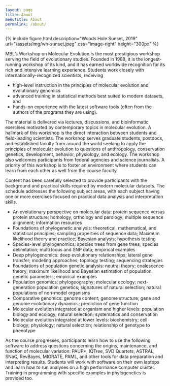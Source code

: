 ```yaml
---
layout: page
title: About
menutitle: About
permalink: /about/
---
```

{% include figure.html description="Woods Hole Sunset, 2019" url="/assets/img/wh-sunset.jpeg" css="image-right" height="300px" %}

MBL’s Workshop on Molecular Evolution is the most prestigious workshop serving the field of evolutionary studies. Founded in 1988, it is the longest-running workshop of its kind, and it has earned worldwide recognition for its rich and intensive learning experience. Students work closely with internationally-recognized scientists, receiving 
* high-level instruction in the principles of molecular evolution and evolutionary genomics
* advanced training in statistical methods best suited to modern datasets, and 
* hands-on experience with the latest software tools (often from the authors of the programs they are using).

The material is delivered via lectures, discussions, and bioinformatic exercises motivated by contemporary topics in molecular evolution. A hallmark of this workshop is the direct interaction between students and field-leading scientists. The workshop serves graduate students, postdocs, and established faculty from around the world seeking to apply the principles of molecular evolution to questions of anthropology, conservation genetics, development, behavior, physiology, and ecology. The workshop also welcomes participants from federal agencies and science journalists. A priority of this workshop is to foster an environment where students can learn from each other as well from the course faculty.

Content has been carefully selected to provide participants with the background and practical skills required by modern molecular datasets. The schedule addresses the following subject areas, with each subject having one or more exercises focused on practical data analysis and interpretation skills.

* An evolutionary perspective on molecular data: protein sequence versus protein structure; homology, orthology and parology; multiple sequence alignment; information resources
* Foundations of phylogenetic analysis: theoretical, mathematical, and statistical principles; sampling properties of sequence data; Maximum likelihood theory and practice; Bayesian analysis; hypothesis testing
* Species-level phylogenomics: species trees from gene trees; species delimitation; multi locus and SNP data; empirical examples
* Deep phylogenomics: deep evolutionary relationships; lateral gene transfer; modeling approaches; topology testing; sequencing strategies
* Foundations of population genetic analysis: neutral theory; coalescence theory; maximum likelihood and Bayesian estimation of population genetic parameters; empirical examples
* Population genomics: phylogeography; molecular ecology; next-generation population genetics; signatures of natural selection; natural populations of non-model organisms
* Comparative genomics: genome content; genome structure; gene and genome evolutionary dynamics; prediction of gene function
* Molecular evolution integrated at organism and higher levels: population biology and ecology; natural selection; systematics and conservation
* Molecular evolution integrated at lower levels: biochemistry; cell biology; physiology; natural selection; relationship of genotype to phenotype

As the course progresses, participants learn how to use the following software to address questions concerning the origins, maintenance, and function of molecular variation: PAUP*, IQTree, SVD Quartets, ASTRAL, SNaQ, RevBayes, MIGRATE, PAML, and other tools for data preparation and interpreting results. Students will work with software on their own laptops and learn how to run analyses on a high performance computer cluster. Training in programming with specific examples in phylogenetics is provided too.

